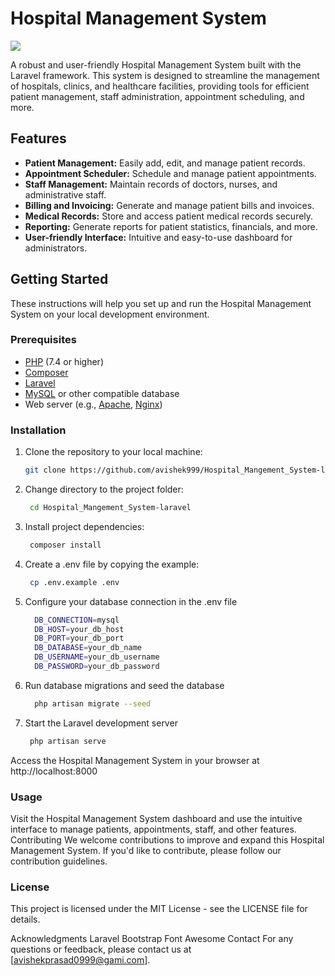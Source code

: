 # Hospital Management System

![](https://trisya.com/myimg/Health%20Management.gif)

A robust and user-friendly Hospital Management System built with the Laravel framework. This system is designed to streamline the management of hospitals, clinics, and healthcare facilities, providing tools for efficient patient management, staff administration, appointment scheduling, and more.

## Features

- **Patient Management:** Easily add, edit, and manage patient records.
- **Appointment Scheduler:** Schedule and manage patient appointments.
- **Staff Management:** Maintain records of doctors, nurses, and administrative staff.
- **Billing and Invoicing:** Generate and manage patient bills and invoices.
- **Medical Records:** Store and access patient medical records securely.
- **Reporting:** Generate reports for patient statistics, financials, and more.
- **User-friendly Interface:** Intuitive and easy-to-use dashboard for administrators.

## Getting Started

These instructions will help you set up and run the Hospital Management System on your local development environment.

### Prerequisites

- [PHP](https://www.php.net/) (7.4 or higher)
- [Composer](https://getcomposer.org/)
- [Laravel](https://laravel.com/)
- [MySQL](https://www.mysql.com/) or other compatible database
- Web server (e.g., [Apache](https://httpd.apache.org/), [Nginx](https://www.nginx.com/))

### Installation

1. Clone the repository to your local machine:

   ```bash
   git clone https://github.com/avishek999/Hospital_Mangement_System-laravel.git

2. Change directory to the project folder:
   ```bash
    cd Hospital_Mangement_System-laravel

3. Install project dependencies:
   ```bash
    composer install


4. Create a .env file by copying the example:
   ```bash
    cp .env.example .env

5. Configure your database connection in the .env file

   ```bash
     DB_CONNECTION=mysql
     DB_HOST=your_db_host
     DB_PORT=your_db_port
     DB_DATABASE=your_db_name
     DB_USERNAME=your_db_username
     DB_PASSWORD=your_db_password

6. Run database migrations and seed the database
   ```bash
     php artisan migrate --seed

7. Start the Laravel development server
   ```bash
    php artisan serve

 Access the Hospital Management System in your browser at http://localhost:8000

### Usage
Visit the Hospital Management System dashboard and use the intuitive interface to manage patients, appointments, staff, and other features.
Contributing
We welcome contributions to improve and expand this Hospital Management System. If you'd like to contribute, please follow our contribution guidelines.

### License
This project is licensed under the MIT License - see the LICENSE file for details.

Acknowledgments
Laravel
Bootstrap
Font Awesome
Contact
For any questions or feedback, please contact us at [avishekprasad0999@gami.com].

